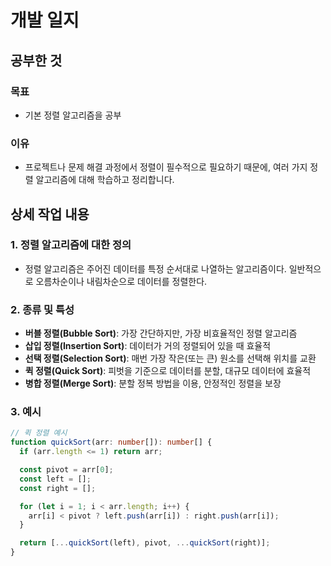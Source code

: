 # 개발 일지

## 공부한 것

### 목표

- 기본 정렬 알고리즘을 공부

### 이유

- 프로젝트나 문제 해결 과정에서 정렬이 필수적으로 필요하기 때문에, 여러 가지 정렬 알고리즘에 대해 학습하고 정리합니다.

## 상세 작업 내용

### 1. 정렬 알고리즘에 대한 정의

- 정렬 알고리즘은 주어진 데이터를 특정 순서대로 나열하는 알고리즘이다. 일반적으로 오름차순이나 내림차순으로 데이터를 정렬한다.

### 2. 종류 및 특성

- **버블 정렬(Bubble Sort)**: 가장 간단하지만, 가장 비효율적인 정렬 알고리즘
- **삽입 정렬(Insertion Sort)**: 데이터가 거의 정렬되어 있을 때 효율적
- **선택 정렬(Selection Sort)**: 매번 가장 작은(또는 큰) 원소를 선택해 위치를 교환
- **퀵 정렬(Quick Sort)**: 피벗을 기준으로 데이터를 분할, 대규모 데이터에 효율적
- **병합 정렬(Merge Sort)**: 분할 정복 방법을 이용, 안정적인 정렬을 보장

### 3. 예시

```ts
// 퀵 정렬 예시
function quickSort(arr: number[]): number[] {
  if (arr.length <= 1) return arr;

  const pivot = arr[0];
  const left = [];
  const right = [];

  for (let i = 1; i < arr.length; i++) {
    arr[i] < pivot ? left.push(arr[i]) : right.push(arr[i]);
  }

  return [...quickSort(left), pivot, ...quickSort(right)];
}
```
